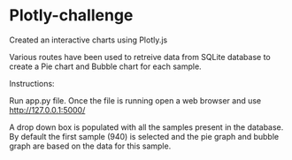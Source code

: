 # Plotly-challenge

Created an interactive charts using Plotly.js

Various routes have been used to retreive data from SQLite database to create a Pie chart and Bubble chart for each sample.

Instructions:

Run app.py file.
Once the file is running open a web browser and use http://127.0.0.1:5000/

A drop down box is populated with all the samples present in the database.
By default the first sample (940) is selected and the pie graph and bubble graph are based on the data for this sample.
